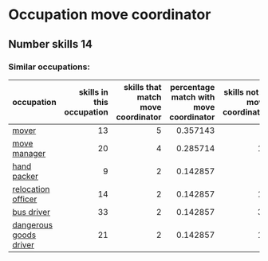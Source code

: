 # Occupation move coordinator
## Number skills 14
### Similar occupations:
| occupation                                          |   skills in this occupation |   skills that match move coordinator |   percentage match with move coordinator |   skills not in move coordinator |
|:----------------------------------------------------|----------------------------:|-------------------------------------:|-----------------------------------------:|---------------------------------:|
| [mover](mover.md)                                   |                          13 |                                    5 |                                 0.357143 |                                8 |
| [move manager](move_manager.md)                     |                          20 |                                    4 |                                 0.285714 |                               16 |
| [hand packer](hand_packer.md)                       |                           9 |                                    2 |                                 0.142857 |                                7 |
| [relocation officer](relocation_officer.md)         |                          14 |                                    2 |                                 0.142857 |                               12 |
| [bus driver](bus_driver.md)                         |                          33 |                                    2 |                                 0.142857 |                               31 |
| [dangerous goods driver](dangerous_goods_driver.md) |                          21 |                                    2 |                                 0.142857 |                               19 |
